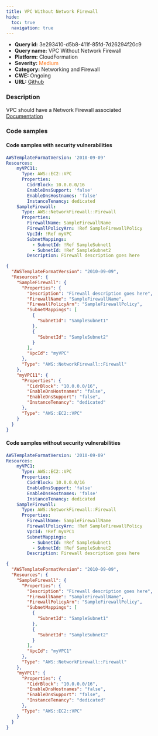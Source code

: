 ```yaml
---
title: VPC Without Network Firewall
hide:
  toc: true
  navigation: true
---
```


<style>
  .highlight .hll {
    background-color: #ff171742;
  }
  .md-content {
    max-width: 1100px;
    margin: 0 auto;
  }
</style>

-   **Query id:** 3e293410-d5b8-411f-85fd-7d26294f20c9
-   **Query name:** VPC Without Network Firewall
-   **Platform:** CloudFormation
-   **Severity:** <span style="color:#ff7213">Medium</span>
-   **Category:** Networking and Firewall
-   **CWE:** Ongoing
-   **URL:** [Github](https://github.com/Checkmarx/kics/tree/master/assets/queries/cloudFormation/aws/vpc_without_network_firewall)

### Description
VPC should have a Network Firewall associated<br>
[Documentation](https://docs.aws.amazon.com/AWSCloudFormation/latest/UserGuide/aws-resource-networkfirewall-firewall.html#cfn-networkfirewall-firewall-vpcid)

### Code samples
#### Code samples with security vulnerabilities
```yaml title="Positive test num. 1 - yaml file" hl_lines="3"
AWSTemplateFormatVersion: '2010-09-09'
Resources:
    myVPC11:
      Type: AWS::EC2::VPC
      Properties:
        CidrBlock: 10.0.0.0/16
        EnableDnsSupport: 'false'
        EnableDnsHostnames: 'false'
        InstanceTenancy: dedicated
    SampleFirewall:
      Type: AWS::NetworkFirewall::Firewall
      Properties:
        FirewallName: SampleFirewallName
        FirewallPolicyArn: !Ref SampleFirewallPolicy
        VpcId: !Ref myVPC
        SubnetMappings:
          - SubnetId: !Ref SampleSubnet1
          - SubnetId: !Ref SampleSubnet2
        Description: Firewall description goes here

```
```json title="Positive test num. 2 - json file" hl_lines="21"
{
  "AWSTemplateFormatVersion": "2010-09-09",
  "Resources": {
    "SampleFirewall": {
      "Properties": {
        "Description": "Firewall description goes here",
        "FirewallName": "SampleFirewallName",
        "FirewallPolicyArn": "SampleFirewallPolicy",
        "SubnetMappings": [
          {
            "SubnetId": "SampleSubnet1"
          },
          {
            "SubnetId": "SampleSubnet2"
          }
        ],
        "VpcId": "myVPC"
      },
      "Type": "AWS::NetworkFirewall::Firewall"
    },
    "myVPC11": {
      "Properties": {
        "CidrBlock": "10.0.0.0/16",
        "EnableDnsHostnames": "false",
        "EnableDnsSupport": "false",
        "InstanceTenancy": "dedicated"
      },
      "Type": "AWS::EC2::VPC"
    }
  }
}

```


#### Code samples without security vulnerabilities
```yaml title="Negative test num. 1 - yaml file"
AWSTemplateFormatVersion: '2010-09-09'
Resources:
    myVPC1:
      Type: AWS::EC2::VPC
      Properties:
        CidrBlock: 10.0.0.0/16
        EnableDnsSupport: 'false'
        EnableDnsHostnames: 'false'
        InstanceTenancy: dedicated
    SampleFirewall:
      Type: AWS::NetworkFirewall::Firewall
      Properties:
        FirewallName: SampleFirewallName
        FirewallPolicyArn: !Ref SampleFirewallPolicy
        VpcId: !Ref myVPC1
        SubnetMappings:
          - SubnetId: !Ref SampleSubnet1
          - SubnetId: !Ref SampleSubnet2
        Description: Firewall description goes here

```
```json title="Negative test num. 2 - json file"
{
  "AWSTemplateFormatVersion": "2010-09-09",
  "Resources": {
    "SampleFirewall": {
      "Properties": {
        "Description": "Firewall description goes here",
        "FirewallName": "SampleFirewallName",
        "FirewallPolicyArn": "SampleFirewallPolicy",
        "SubnetMappings": [
          {
            "SubnetId": "SampleSubnet1"
          },
          {
            "SubnetId": "SampleSubnet2"
          }
        ],
        "VpcId": "myVPC1"
      },
      "Type": "AWS::NetworkFirewall::Firewall"
    },
    "myVPC1": {
      "Properties": {
        "CidrBlock": "10.0.0.0/16",
        "EnableDnsHostnames": "false",
        "EnableDnsSupport": "false",
        "InstanceTenancy": "dedicated"
      },
      "Type": "AWS::EC2::VPC"
    }
  }
}

```
